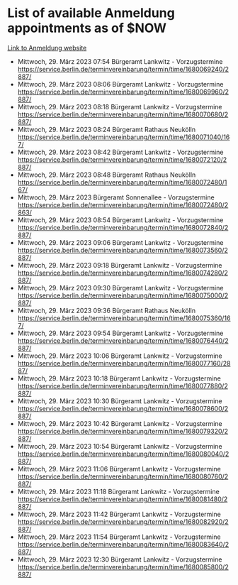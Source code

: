 # List of available Anmeldung appointments as of $NOW
[Link to Anmeldung website](https://service.berlin.de/terminvereinbarung/termin/tag.php?termin=1&anliegen[]=120686&dienstleisterlist=122210,122217,327316,122219,327312,122227,327314,122231,327346,122243,327348,122254,122252,329742,122260,329745,122262,329748,122271,327278,122273,327274,122277,327276,330436,122280,327294,122282,327290,122284,327292,122291,327270,122285,327266,122286,327264,122296,327268,150230,329760,122297,327286,122294,327284,122312,329763,122314,329775,122304,327330,122311,327334,122309,327332,317869,122281,327352,122279,329772,122283,122276,327324,122274,327326,122267,329766,122246,327318,122251,327320,122257,327322,122208,327298,122226,327300&herkunft=http%3A%2F%2Fservice.berlin.de%2Fdienstleistung%2F120686%2F)
- Mittwoch, 29. März 2023 07:54 Bürgeramt Lankwitz - Vorzugstermine https://service.berlin.de/terminvereinbarung/termin/time/1680069240/2887/
- Mittwoch, 29. März 2023 08:06 Bürgeramt Lankwitz - Vorzugstermine https://service.berlin.de/terminvereinbarung/termin/time/1680069960/2887/
- Mittwoch, 29. März 2023 08:18 Bürgeramt Lankwitz - Vorzugstermine https://service.berlin.de/terminvereinbarung/termin/time/1680070680/2887/
- Mittwoch, 29. März 2023 08:24 Bürgeramt Rathaus Neukölln https://service.berlin.de/terminvereinbarung/termin/time/1680071040/167/
- Mittwoch, 29. März 2023 08:42 Bürgeramt Lankwitz - Vorzugstermine https://service.berlin.de/terminvereinbarung/termin/time/1680072120/2887/
- Mittwoch, 29. März 2023 08:48 Bürgeramt Rathaus Neukölln https://service.berlin.de/terminvereinbarung/termin/time/1680072480/167/
- Mittwoch, 29. März 2023  Bürgeramt Sonnenallee - Vorzugstermine https://service.berlin.de/terminvereinbarung/termin/time/1680072480/2863/
- Mittwoch, 29. März 2023 08:54 Bürgeramt Lankwitz - Vorzugstermine https://service.berlin.de/terminvereinbarung/termin/time/1680072840/2887/
- Mittwoch, 29. März 2023 09:06 Bürgeramt Lankwitz - Vorzugstermine https://service.berlin.de/terminvereinbarung/termin/time/1680073560/2887/
- Mittwoch, 29. März 2023 09:18 Bürgeramt Lankwitz - Vorzugstermine https://service.berlin.de/terminvereinbarung/termin/time/1680074280/2887/
- Mittwoch, 29. März 2023 09:30 Bürgeramt Lankwitz - Vorzugstermine https://service.berlin.de/terminvereinbarung/termin/time/1680075000/2887/
- Mittwoch, 29. März 2023 09:36 Bürgeramt Rathaus Neukölln https://service.berlin.de/terminvereinbarung/termin/time/1680075360/167/
- Mittwoch, 29. März 2023 09:54 Bürgeramt Lankwitz - Vorzugstermine https://service.berlin.de/terminvereinbarung/termin/time/1680076440/2887/
- Mittwoch, 29. März 2023 10:06 Bürgeramt Lankwitz - Vorzugstermine https://service.berlin.de/terminvereinbarung/termin/time/1680077160/2887/
- Mittwoch, 29. März 2023 10:18 Bürgeramt Lankwitz - Vorzugstermine https://service.berlin.de/terminvereinbarung/termin/time/1680077880/2887/
- Mittwoch, 29. März 2023 10:30 Bürgeramt Lankwitz - Vorzugstermine https://service.berlin.de/terminvereinbarung/termin/time/1680078600/2887/
- Mittwoch, 29. März 2023 10:42 Bürgeramt Lankwitz - Vorzugstermine https://service.berlin.de/terminvereinbarung/termin/time/1680079320/2887/
- Mittwoch, 29. März 2023 10:54 Bürgeramt Lankwitz - Vorzugstermine https://service.berlin.de/terminvereinbarung/termin/time/1680080040/2887/
- Mittwoch, 29. März 2023 11:06 Bürgeramt Lankwitz - Vorzugstermine https://service.berlin.de/terminvereinbarung/termin/time/1680080760/2887/
- Mittwoch, 29. März 2023 11:18 Bürgeramt Lankwitz - Vorzugstermine https://service.berlin.de/terminvereinbarung/termin/time/1680081480/2887/
- Mittwoch, 29. März 2023 11:42 Bürgeramt Lankwitz - Vorzugstermine https://service.berlin.de/terminvereinbarung/termin/time/1680082920/2887/
- Mittwoch, 29. März 2023 11:54 Bürgeramt Lankwitz - Vorzugstermine https://service.berlin.de/terminvereinbarung/termin/time/1680083640/2887/
- Mittwoch, 29. März 2023 12:30 Bürgeramt Lankwitz - Vorzugstermine https://service.berlin.de/terminvereinbarung/termin/time/1680085800/2887/

